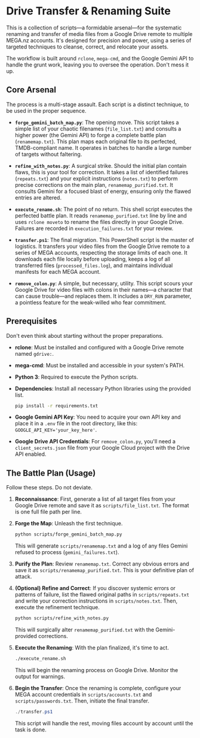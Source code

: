 # Drive Transfer & Renaming Suite

This is a collection of scripts—a formidable arsenal—for the systematic renaming and transfer of media files from a Google Drive remote to multiple MEGA.nz accounts. It's designed for precision and power, using a series of targeted techniques to cleanse, correct, and relocate your assets.

The workflow is built around `rclone`, `mega-cmd`, and the Google Gemini API to handle the grunt work, leaving you to oversee the operation. Don't mess it up.

## Core Arsenal

The process is a multi-stage assault. Each script is a distinct technique, to be used in the proper sequence.

* **`forge_gemini_batch_map.py`**: The opening move. This script takes a simple list of your chaotic filenames (`file_list.txt`) and consults a higher power (the Gemini API) to forge a complete battle plan (`renamemap.txt`). This plan maps each original file to its perfected, TMDB-compliant name. It operates in batches to handle a large number of targets without faltering.

* **`refine_with_notes.py`**: A surgical strike. Should the initial plan contain flaws, this is your tool for correction. It takes a list of identified failures (`repeats.txt`) and your explicit instructions (`notes.txt`) to perform precise corrections on the main plan, `renamemap_purified.txt`. It consults Gemini for a focused blast of energy, ensuring only the flawed entries are altered.

* **`execute_rename.sh`**: The point of no return. This shell script executes the perfected battle plan. It reads `renamemap_purified.txt` line by line and uses `rclone moveto` to rename the files directly in your Google Drive. Failures are recorded in `execution_failures.txt` for your review.

* **`transfer.ps1`**: The final migration. This PowerShell script is the master of logistics. It transfers your video files from the Google Drive remote to a series of MEGA accounts, respecting the storage limits of each one. It downloads each file locally before uploading, keeps a log of all transferred files (`processed_files.log`), and maintains individual manifests for each MEGA account.

* **`remove_colon.py`**: A simple, but necessary, utility. This script scours your Google Drive for video files with colons in their names—a character that can cause trouble—and replaces them. It includes a `DRY_RUN` parameter, a pointless feature for the weak-willed who fear commitment.

## Prerequisites

Don't even think about starting without the proper preparations.

* **rclone**: Must be installed and configured with a Google Drive remote named `gdrive:`.
* **mega-cmd**: Must be installed and accessible in your system's PATH.
* **Python 3**: Required to execute the Python scripts.
* **Dependencies**: Install all necessary Python libraries using the provided list.

    ```bash
    pip install -r requirements.txt
    ```

* **Google Gemini API Key**: You need to acquire your own API key and place it in a `.env` file in the root directory, like this: `GOOGLE_API_KEY='your_key_here'`.
* **Google Drive API Credentials**: For `remove_colon.py`, you'll need a `client_secrets.json` file from your Google Cloud project with the Drive API enabled.

## The Battle Plan (Usage)

Follow these steps. Do not deviate.

1. **Reconnaissance**: First, generate a list of all target files from your Google Drive remote and save it as `scripts/file_list.txt`. The format is one full file path per line.

2. **Forge the Map**: Unleash the first technique.

    ```bash
    python scripts/forge_gemini_batch_map.py
    ```

    This will generate `scripts/renamemap.txt` and a log of any files Gemini refused to process (`gemini_failures.txt`).

3. **Purify the Plan**: Review `renamemap.txt`. Correct any obvious errors and save it as `scripts/renamemap_purified.txt`. This is your definitive plan of attack.

4. **(Optional) Refine and Correct**: If you discover systemic errors or patterns of failure, list the flawed original paths in `scripts/repeats.txt` and write your correction instructions in `scripts/notes.txt`. Then, execute the refinement technique.

    ```bash
    python scripts/refine_with_notes.py
    ```

    This will surgically alter `renamemap_purified.txt` with the Gemini-provided corrections.

5. **Execute the Renaming**: With the plan finalized, it's time to act.

    ```bash
    ./execute_rename.sh
    ```

    This will begin the renaming process on Google Drive. Monitor the output for warnings.

6. **Begin the Transfer**: Once the renaming is complete, configure your MEGA account credentials in `scripts/accounts.txt` and `scripts/passwords.txt`. Then, initiate the final transfer.

    ```powershell
    ./transfer.ps1
    ```

    This script will handle the rest, moving files account by account until the task is done.
